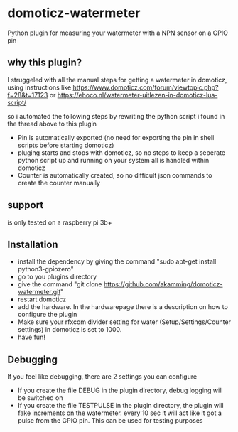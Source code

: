 # domoticz-watermeter
Python plugin for measuring your watermeter with a NPN sensor on a GPIO pin

## why this plugin?
I struggeled with all the manual steps for getting a watermeter in domoticz, using instructions like
https://www.domoticz.com/forum/viewtopic.php?f=28&t=17123
or 
https://ehoco.nl/watermeter-uitlezen-in-domoticz-lua-script/

so i automated the following steps by rewriting the python script i found in the thread above to this plugin
- Pin is automatically exported (no need for exporting the pin in shell scripts before starting domoticz)
- pluging starts and stops with domoticz, so no steps to keep a seperate python script up and running on your system all is handled within domoticz
- Counter is automatically created, so no difficult json commands to create the counter manually

## support
is only tested on  a raspberry pi 3b+

## Installation 
- install the dependency by giving the command "sudo apt-get install python3-gpiozero"
- go to you plugins directory
- give the command "git clone https://github.com/akamming/domoticz-watermeter.git"
- restart domoticz
- add the hardware. In the hardwarepage there is a description on how to configure the plugin
- Make sure your rfxcom divider setting for water (Setup/Settings/Counter settings) in domoticz is set to 1000.
- have fun!

## Debugging
If you feel like debugging, there are 2 settings you can configure
- If you create the file DEBUG in the plugin directory, debug logging will be switched on
- If you create the file TESTPULSE in the plugin directory, the plugin will fake increments on the watermeter. every 10 sec it will act like it got a pulse from the GPIO pin. This can be used for testing purposes

